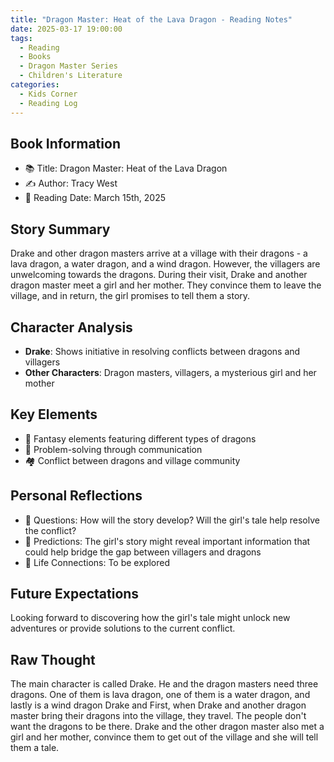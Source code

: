 ```yaml
---
title: "Dragon Master: Heat of the Lava Dragon - Reading Notes"
date: 2025-03-17 19:00:00
tags:
  - Reading
  - Books
  - Dragon Master Series
  - Children's Literature
categories:
  - Kids Corner
  - Reading Log
---
```


## Book Information
- 📚 Title: Dragon Master: Heat of the Lava Dragon
- ✍️ Author: Tracy West
- 📅 Reading Date: March 15th, 2025

## Story Summary
Drake and other dragon masters arrive at a village with their dragons - a lava dragon, a water dragon, and a wind dragon. However, the villagers are unwelcoming towards the dragons. During their visit, Drake and another dragon master meet a girl and her mother. They convince them to leave the village, and in return, the girl promises to tell them a story.

## Character Analysis
- **Drake**: Shows initiative in resolving conflicts between dragons and villagers
- **Other Characters**: Dragon masters, villagers, a mysterious girl and her mother

## Key Elements
- 🐉 Fantasy elements featuring different types of dragons
- 🤝 Problem-solving through communication
- 🏘️ Conflict between dragons and village community

## Personal Reflections
- 💭 Questions: How will the story develop? Will the girl's tale help resolve the conflict?
- 🌟 Predictions: The girl's story might reveal important information that could help bridge the gap between villagers and dragons
- 🔄 Life Connections: To be explored

## Future Expectations
Looking forward to discovering how the girl's tale might unlock new adventures or provide solutions to the current conflict.

## Raw Thought
The main character is called Drake. He and the dragon masters need three dragons. One of them is lava dragon, one of them is a water dragon, and lastly is a wind dragon Drake and
First, when Drake and another dragon master bring their dragons into the village, they travel. The people don't want the dragons to be there.
Drake and the other dragon master also met a girl and her mother, convince them to get out of the village and she will tell them a tale.